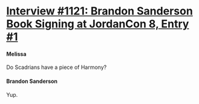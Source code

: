 # [Interview #1121: Brandon Sanderson Book Signing at JordanCon 8, Entry #1](https://www.theoryland.com/intvmain.php?i=1121#1)

#### Melissa

Do Scadrians have a piece of Harmony?

#### Brandon Sanderson

Yup.

